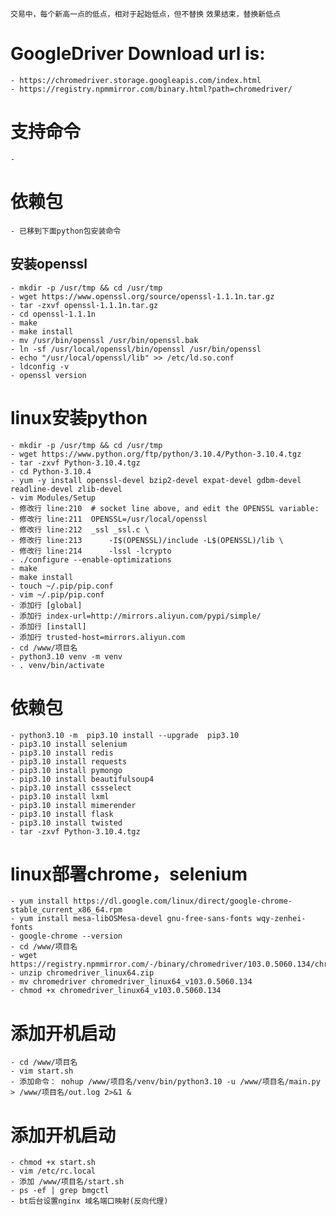 `交易中，每个新高一点的低点，相对于起始低点，但不替换`
`效果结束，替换新低点`
# GoogleDriver Download url is:
    - https://chromedriver.storage.googleapis.com/index.html
    - https://registry.npmmirror.com/binary.html?path=chromedriver/
# 支持命令
    - 
# 依赖包
    - 已移到下面python包安装命令
## 安装openssl
    - mkdir -p /usr/tmp && cd /usr/tmp
    - wget https://www.openssl.org/source/openssl-1.1.1n.tar.gz
    - tar -zxvf openssl-1.1.1n.tar.gz
    - cd openssl-1.1.1n
    - make
    - make install
    - mv /usr/bin/openssl /usr/bin/openssl.bak
    - ln -sf /usr/local/openssl/bin/openssl /usr/bin/openssl
    - echo "/usr/local/openssl/lib" >> /etc/ld.so.conf
    - ldconfig -v
    - openssl version
# linux安装python
    - mkdir -p /usr/tmp && cd /usr/tmp
    - wget https://www.python.org/ftp/python/3.10.4/Python-3.10.4.tgz
    - tar -zxvf Python-3.10.4.tgz
    - cd Python-3.10.4
    - yum -y install openssl-devel bzip2-devel expat-devel gdbm-devel readline-devel zlib-devel
    - vim Modules/Setup
    - 修改行 line:210  # socket line above, and edit the OPENSSL variable:
    - 修改行 line:211  OPENSSL=/usr/local/openssl
    - 修改行 line:212  _ssl _ssl.c \
    - 修改行 line:213      -I$(OPENSSL)/include -L$(OPENSSL)/lib \
    - 修改行 line:214      -lssl -lcrypto
    - ./configure --enable-optimizations
    - make
    - make install
    - touch ~/.pip/pip.conf
    - vim ~/.pip/pip.conf
    - 添加行 [global]
    - 添加行 index-url=http://mirrors.aliyun.com/pypi/simple/
    - 添加行 [install]
    - 添加行 trusted-host=mirrors.aliyun.com
    - cd /www/项目名
    - python3.10 venv -m venv
    - . venv/bin/activate
# 依赖包
    - python3.10 -m  pip3.10 install --upgrade  pip3.10
    - pip3.10 install selenium
    - pip3.10 install redis
    - pip3.10 install requests
    - pip3.10 install pymongo
    - pip3.10 install beautifulsoup4
    - pip3.10 install cssselect
    - pip3.10 install lxml
    - pip3.10 install mimerender
    - pip3.10 install flask    
    - pip3.10 install twisted
    - tar -zxvf Python-3.10.4.tgz
# linux部署chrome，selenium
    - yum install https://dl.google.com/linux/direct/google-chrome-stable_current_x86_64.rpm
    - yum install mesa-libOSMesa-devel gnu-free-sans-fonts wqy-zenhei-fonts
    - google-chrome --version
    - cd /www/项目名
    - wget https://registry.npmmirror.com/-/binary/chromedriver/103.0.5060.134/chromedriver_linux64.zip
    - unzip chromedriver_linux64.zip
    - mv chromedriver chromedriver_linux64_v103.0.5060.134
    - chmod +x chromedriver_linux64_v103.0.5060.134
# 添加开机启动
    - cd /www/项目名
    - vim start.sh
    - 添加命令： nohup /www/项目名/venv/bin/python3.10 -u /www/项目名/main.py > /www/项目名/out.log 2>&1 &
# 添加开机启动
    - chmod +x start.sh
    - vim /etc/rc.local
    - 添加 /www/项目名/start.sh
    - ps -ef | grep bmgctl
    - bt后台设置nginx 域名端口映射(反向代理)

